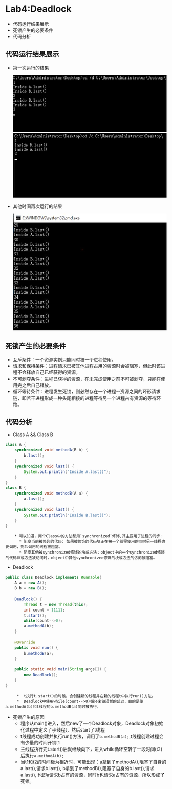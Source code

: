 Lab4:Deadlock
====

* 代码运行结果展示
* 死锁产生的必要条件
* 代码分析

## 代码运行结果展示
  * 第一次运行的结果
  
    ![connection](https://raw.githubusercontent.com/LyingChild/ES2016_14353423/master/Image/ForDeadlock/count=11111.png)
    ![connection](https://raw.githubusercontent.com/LyingChild/ES2016_14353423/master/Image/ForDeadlock/死锁count=11111.png)
  * 其他时间再次运行的结果
  
    ![connection](https://raw.githubusercontent.com/LyingChild/ES2016_14353423/master/Image/ForDeadlock/不同时间的结果.JPG)

## 死锁产生的必要条件
  * 互斥条件：一个资源实例只能同时被一个进程使用。
  * 请求和保持条件：进程请求已被其他进程占用的资源时会被阻塞，但此时该进程不会释放自己已经获得的资源。
  * 不可剥夺条件：进程已获得的资源，在未完成使用之前不可被剥夺，只能在使用完之后自己释放。
  * 循环等待条件：进程发生死锁，则必然存在一个进程--资源之间的环形请求链，即若干进程形成一种头尾相接的进程等待另一个进程占有资源的等待环路。

## 代码分析
  * Class A && Class B
```Java
class A {
	synchronized void methodA(B b) {
		b.last();
	}
	synchronized void last() {
		System.out.println("Inside A.last()");
	}
}
class B {
	synchronized void methodB(A a) {
		a.last();
	}
	synchronized void last() {
		System.out.println("Inside B.last()");
	}
}
```

        * 可以知道，两个Class中的方法都用`synchronized`修饰,其主要用于进程的同步：
          * 阻塞当前被修饰的代码: 如果被修饰的代码块正在被一个线程使用的同时另一线程也要调用，则后调用的线程被阻塞。
          * 阻塞其他被synchronized修饰的块或方法：object中的一个synchronized修饰的代码块或方法被访问时，object中其他synchronized修饰的块或方法的访问被阻塞。
* Deadlock
```Java
public class Deadlock implements Runnable{
	A a = new A();
	B b = new B();
	
	Deadlock() {
		Thread t = new Thread(this);
		int count = 11111;
		t.start();
		while(count-->0);
		a.methodA(b);
	}
	
	@Override
	public void run() {
		b.methodB(a);
	}

	public static void main(String args[]) {
		new Deadlock();
	}
}
```
         *  t执行t.start()的时候，会创建新的线程并在新的线程t中执行run()方法。
         *  Deadlock中使用while(count-->0)循环来做短暂的延迟，目的是使a.methodA(b)和t线程的b.methodB(a)同时被执行。
  * 死锁产生的原因
    * 程序从main()进入，然后new了一个Deadlock对象，Deadlock对象初始化过程中定义了子线程t，然后start了t线程
    * t线程成功创建并执行run()方法，调用了`b.methodB(a);`,t线程创建过程会有少量的时间开销t1
    * 主线程执行完t.start()后就继续向下，进入while循环空转了一段时间(t2)后执行`a.methodA(b);`
    * 当t1和t2的时间极为相近时，可能出现：a拿到了methodA(),阻塞了自身的a.last(),请求b.last(), b拿到了methodB(),阻塞了自身的b.last(),请求a.last(), 也即a请求b占有的资源，同时b也请求a占有的资源，所以形成了死锁。
